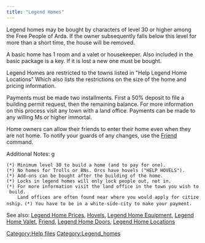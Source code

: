 ```yaml
---
title: "Legend Homes"
---
```


Legend homes may be bought by characters of level 30 or higher among the
Free People of Arda. If the owner subsequently falls below this level
for more than a short time, the house will be removed.

A basic home has 1 room and a valet or housekeeper. Also included in the
basic package is a key. If it is lost a new one must be bought.

Legend Homes are restricted to the towns listed in "Help Legend Home
Locations" Which also lists the restrictions on the size of the home and
pricing information.

Payments must be made two installments. First a 50% deposit to file a
building permit request, then the remaining balance. For more
information on this process visit any town with a land office. Payments
can be made to any willing Ms or higher immortal.

Home owners can allow their friends to enter their home even when they
are not home. To notify your guards of any changes, use the
[Friend](Friend "wikilink") command.

Additional Notes: <nowiki>g

`(*) Minimum level 30 to build a home (and to pay for one).`
`(*) No homes for Trolls or BNs. Orcs have hovels ("HELP HOVELS").`
`(*) Add-ons can be bought after the building of the home. `
`(*) Locks in legend homes will only lock people out, not in. `
`(*) For more information visit the land office in the town you wish to build.`
`    Land offices are often found near where you would apply for citizenship.`
`(*) You have to be in a white-side-city to make your payment. `

</pre>

See also: [Legend Home Prices](Legend_Home_Prices "wikilink"),
[Hovels](Hovels "wikilink"), [Legend Home
Equipment](Legend_Home_Equipment "wikilink"), [Legend Home
Valet](Legend_Home_Valet "wikilink"), [Friend](Friend "wikilink"),
[Legend Home Doors](Legend_Home_Doors "wikilink"), [Legend Home
Locations](Legend_Home_Locations "wikilink")

[Category:Help files](Category:Help_files "wikilink")
[Category:Legend_homes](Category:Legend_homes "wikilink")